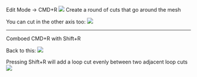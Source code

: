 Edit Mode -> CMD+R
![](https://i.imgur.com/QD9vFkq.png)
Create a round of cuts that go around the mesh

You can cut in the other axis too:
![](https://i.imgur.com/50XfKmY.png)


---

Comboed CMD+R with Shift+R

Back to this:
![](https://i.imgur.com/N7zl46b.png)


Pressing Shift+R will add a loop cut evenly between two adjacent loop cuts
![](https://i.imgur.com/eLoUXNJ.png)
